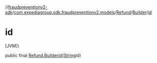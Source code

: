 //[fraudpreventionv2-sdk](../../../../index.md)/[com.expediagroup.sdk.fraudpreventionv2.models](../../index.md)/[Refund](../index.md)/[Builder](index.md)/[id](id.md)

# id

[JVM]\

public final [Refund.Builder](index.md)[id](id.md)([String](https://docs.oracle.com/javase/8/docs/api/java/lang/String.html)id)
